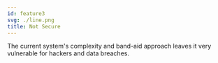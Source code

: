 ```yaml
---
id: feature3
svg: ./line.png
title: Not Secure
---
```


The current system's complexity and band-aid approach leaves it very vulnerable for hackers and data breaches.
